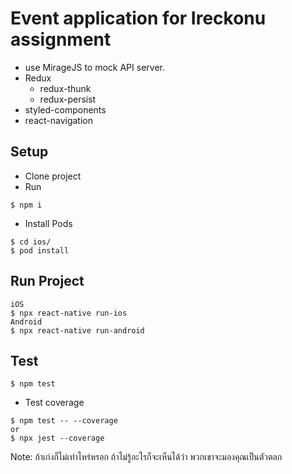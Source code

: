 # Event application for Ireckonu assignment
- use MirageJS to mock API server.
- Redux
  - redux-thunk
  - redux-persist
- styled-components
- react-navigation

## Setup
- Clone project
- Run
```
$ npm i
```
- Install Pods
```
$ cd ios/
$ pod install
```

## Run Project
```
iOS
$ npx react-native run-ios 
Android
$ npx react-native run-android 
```

## Test
```
$ npm test
```
- Test coverage
```
$ npm test -- --coverage
or
$ npx jest --coverage
```

Note:
ถ้าเก่งก็ไม่เท่าไหร่หรอก ถ้าไม่รู้อะไรก็จะเห็นได้ว่า พวกเขาจะมองคุณเป็นตัวตลก

